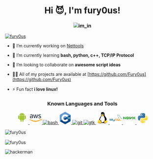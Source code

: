 <h1 align="center">Hi 😈, I'm fury0us!</h1>
<h3 align="center">
<img src="https://c.tenor.com/lIMtjiAYuT8AAAAM/breezy-hacker.gif" alt="im_in">
</h3>

<p
 align="left"> <a 
href="https://github.com/ryo-ma/github-profile-trophy"><img 
src="https://github-profile-trophy.vercel.app/?username=fury0us" 
alt="fury0us" /></a> </p>

- 🔭 I’m currently working on [Nettools](https://github.com/Fury0us/nettools)

- 🌱 I’m currently learning **bash, python, c++, TCP/IP Protocol**

- 👯 I’m looking to collaborate on **awesome script ideas**

- 👨‍💻 All of my projects are available at [https://github.com/Fury0us](https://github.com/Fury0us)

- ⚡ Fun fact **i love linux!**

<h3 align="center">Known Languages and Tools</h3>
<p align="center">
<a href="https://developer.android.com" target="_blank" rel="noreferrer">
  <img src="https://raw.githubusercontent.com/devicons/devicon/master/icons/android/android-original-wordmark.svg" alt="android" width="40" height="40"/>
</a>
<a href="https://aws.amazon.com" target="_blank" rel="noreferrer">
  <img src="https://raw.githubusercontent.com/devicons/devicon/master/icons/amazonwebservices/amazonwebservices-original-wordmark.svg" alt="aws" width="40" height="40"/>
</a>
<a href="https://www.gnu.org/software/bash/" target="_blank" rel="noreferrer">
  <img src="https://www.vectorlogo.zone/logos/gnu_bash/gnu_bash-icon.svg" alt="bash" width="40" height="40"/>
</a>
<a href="https://www.w3schools.com/cpp/" target="_blank" rel="noreferrer">
  <img src="https://raw.githubusercontent.com/devicons/devicon/master/icons/cplusplus/cplusplus-original.svg" alt="cplusplus" width="40" height="40"/>
</a>
<a href="https://git-scm.com/" target="_blank" rel="noreferrer">
  <img src="https://www.vectorlogo.zone/logos/git-scm/git-scm-icon.svg" alt="git" width="40" height="40"/>
</a>
<a href="https://www.gtk.org/" target="_blank" rel="noreferrer">
  <img src="https://upload.wikimedia.org/wikipedia/commons/7/71/GTK_logo.svg" alt="gtk" width="40" height="40"/>
</a>
<a href="https://www.linux.org/" target="_blank" rel="noreferrer">
  <img src="https://raw.githubusercontent.com/devicons/devicon/master/icons/linux/linux-original.svg" alt="linux" width="40" height="40"/>
</a>
<a href="https://www.mysql.com/" target="_blank" rel="noreferrer">
  <img src="https://raw.githubusercontent.com/devicons/devicon/master/icons/mysql/mysql-original-wordmark.svg" alt="mysql" width="40" height="40"/>
</a>
<a href="https://www.nginx.com" target="_blank" rel="noreferrer">
  <img src="https://raw.githubusercontent.com/devicons/devicon/master/icons/nginx/nginx-original.svg" alt="nginx" width="40" height="40"/>
</a>
<a href="https://www.python.org" target="_blank" rel="noreferrer">
  <img src="https://raw.githubusercontent.com/devicons/devicon/master/icons/python/python-original.svg" alt="python" width="40" height="40"/>
</a>
</p>

<p><img align="center" 
src="https://github-readme-stats.vercel.app/api/top-langs?username=fury0us&show_icons=true&locale=en&layout=compact"
 alt="fury0us" /></p>

<p><img align="center" 
src="https://github-readme-streak-stats.herokuapp.com/?user=fury0us&"
 alt="fury0us" /></p>

<img src="https://media.giphy.com/media/MGaacoiAlAti0/200.gif" alt="hackerman">
